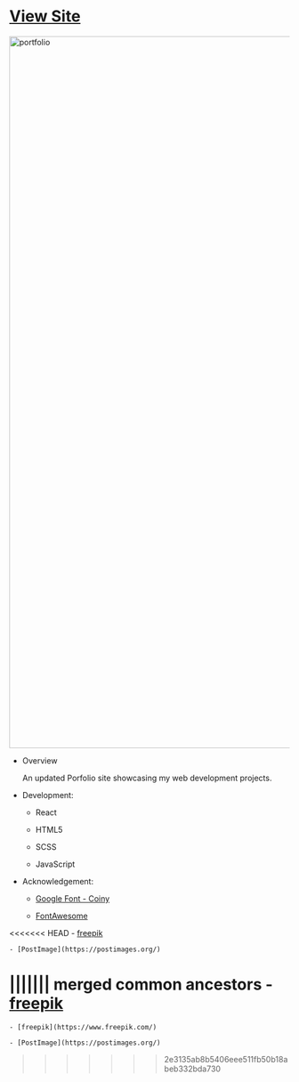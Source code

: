  <!--rrcnlas 
	 portfolio - README.md - 05142019
-->

# **[View Site](https://rrcanlas.github.io/works/)** #

<img width="1280" alt="portfolio" src="https://user-images.githubusercontent.com/22067947/57728212-362aac80-7648-11e9-9286-f56a8ed82c8a.png">

* Overview 

   An updated Porfolio site showcasing my web development projects. 

 * Development:

    - React

    - HTML5

   	- SCSS

   	- JavaScript

 * Acknowledgement:

 	- [Google Font - Coiny](href="https://fonts.google.com/specimen/Coiny)

   	- [FontAwesome](https://fontawesome.com/?from=io) 

<<<<<<< HEAD
   	- [freepik](https://www.freepik.com/)

   	- [PostImage](https://postimages.org/)
||||||| merged common ancestors
   	- [freepik](https://www.freepik.com/)
=======
   	- [freepik](https://www.freepik.com/)
	
	- [PostImage](https://postimages.org/)
>>>>>>> 2e3135ab8b5406eee511fb50b18abeb332bda730
